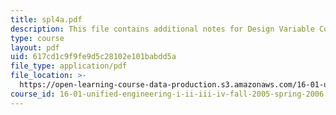 ```yaml
---
title: spl4a.pdf
description: This file contains additional notes for Design Variable Concepts.
type: course
layout: pdf
uid: 617cd1c9f9fe9d5c28102e101babdd5a
file_type: application/pdf
file_location: >-
  https://open-learning-course-data-production.s3.amazonaws.com/16-01-unified-engineering-i-ii-iii-iv-fall-2005-spring-2006/617cd1c9f9fe9d5c28102e101babdd5a_spl4a.pdf
course_id: 16-01-unified-engineering-i-ii-iii-iv-fall-2005-spring-2006
---
```

